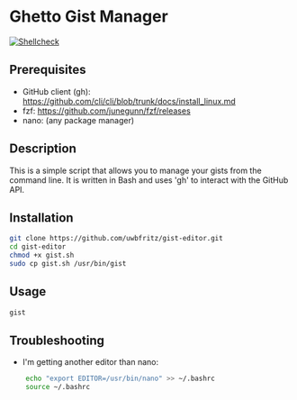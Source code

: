 # Ghetto Gist Manager

[![Shellcheck](https://github.com/uwbfritz/gist-editor/actions/workflows/main.yml/badge.svg?branch=master)](https://github.com/uwbfritz/gist-editor/actions/workflows/main.yml)

## Prerequisites
- GitHub client (gh): https://github.com/cli/cli/blob/trunk/docs/install_linux.md
- fzf: https://github.com/junegunn/fzf/releases
- nano: (any package manager)

## Description

This is a simple script that allows you to manage your gists from the command line. It is written in Bash and uses 'gh' to interact with the GitHub API.

## Installation
```Bash
git clone https://github.com/uwbfritz/gist-editor.git
cd gist-editor
chmod +x gist.sh
sudo cp gist.sh /usr/bin/gist
```

## Usage
```Bash
gist
```

## Troubleshooting
- I'm getting another editor than nano:
    
```Bash
    echo "export EDITOR=/usr/bin/nano" >> ~/.bashrc
    source ~/.bashrc
```
